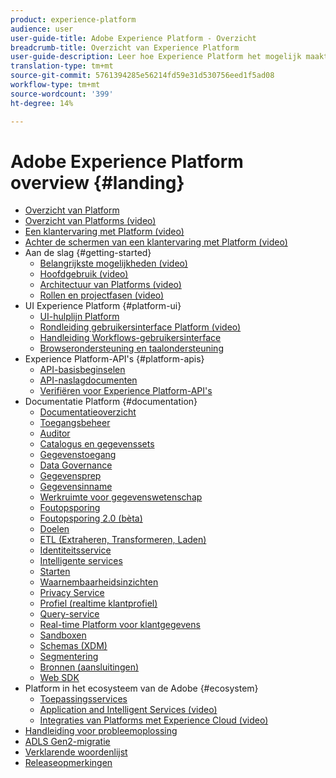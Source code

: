 ```yaml
---
product: experience-platform
audience: user
user-guide-title: Adobe Experience Platform - Overzicht
breadcrumb-title: Overzicht van Experience Platform
user-guide-description: Leer hoe Experience Platform het mogelijk maakt om persoonlijke ervaringen aan uw klanten in real time te leveren.
translation-type: tm+mt
source-git-commit: 5761394285e56214fd59e31d530756eed1f5ad08
workflow-type: tm+mt
source-wordcount: '399'
ht-degree: 14%

---
```



# Adobe Experience Platform overview {#landing}

* [Overzicht van Platform](home.md)
* [Overzicht van Platforms (video)](video/platform-overview.md)
* [Een klantervaring met Platform (video)](video/customer-experience.md)
* [Achter de schermen van een klantervaring met Platform (video)](video/customer-experience-bts.md)
* Aan de slag {#getting-started}
   * [Belangrijkste mogelijkheden (video)](video/key-capabilities.md)
   * [Hoofdgebruik (video)](video/platform-use-cases.md)
   * [Architectuur van Platforms (video)](video/platform-architecture.md)
   * [Rollen en projectfasen (video)](video/roles-project-phases.md)
* UI Experience Platform {#platform-ui}
   * [UI-hulplijn Platform](ui-guide.md)
   * [Rondleiding gebruikersinterface Platform (video)](video/platform-ui.md)
   * [Handleiding Workflows-gebruikersinterface](workflows.md)
   * [Browserondersteuning en taalondersteuning](browser-language-support.md)
* Experience Platform-API&#39;s {#platform-apis}
   * [API-basisbeginselen](api-fundamentals.md)
   * [API-naslagdocumenten](https://www.adobe.io/apis/experienceplatform/home/api-reference.html)
   * [Verifiëren voor Experience Platform-API&#39;s](https://docs.adobe.com/content/help/en/platform-learn/tutorials/platform-api-authentication.html)
* Documentatie Platform {#documentation}
   * [Documentatieoverzicht](documentation/overview.md)
   * [Toegangsbeheer](https://docs.adobe.com/content/help/nl-NL/experience-platform/access-control/home.html)
   * [Auditor](https://docs.adobe.com/content/help/en/auditor/using/overview.html)
   * [Catalogus en gegevenssets](https://docs.adobe.com/content/help/en/experience-platform/catalog/home.html)
   * [Gegevenstoegang](https://docs.adobe.com/content/help/en/experience-platform/data-access/home.html)
   * [Data Governance](https://docs.adobe.com/content/help/en/experience-platform/data-governance/home.html)
   * [Gegevensprep](https://docs.adobe.com/content/help/en/experience-platform/data-prep/home.html)
   * [Gegevensinname](https://docs.adobe.com/content/help/en/experience-platform/ingestion/home.html)
   * [Werkruimte voor gegevenswetenschap](https://docs.adobe.com/content/help/en/experience-platform/data-science-workspace/home.html)
   * [Foutopsporing](https://docs.adobe.com/content/help/en/debugger/using/experience-cloud-debugger.html)
   * [Foutopsporing 2.0 (bèta)](https://docs.adobe.com/content/help/en/debugger/using-v2/experience-cloud-debugger.html)
   * [Doelen](https://experienceleague.adobe.com/docs/experience-platform/destinations/home.html)
   * [ETL (Extraheren, Transformeren, Laden)](https://docs.adobe.com/content/help/en/experience-platform/etl/home.html)
   * [Identiteitsservice](https://docs.adobe.com/content/help/nl-NL/experience-platform/identity/home.html)
   * [Intelligente services](https://docs.adobe.com/content/help/en/experience-platform/intelligent-services/home.html)
   * [Starten](https://docs.adobe.com/content/help/en/launch/using/overview.html)
   * [Waarnembaarheidsinzichten](https://docs.adobe.com/content/help/en/experience-platform/observability/home.html)
   * [Privacy Service](https://docs.adobe.com/content/help/en/experience-platform/privacy/home.html)
   * [Profiel (realtime klantprofiel)](https://docs.adobe.com/content/help/nl-NL/experience-platform/profile/home.html)
   * [Query-service](https://docs.adobe.com/content/help/en/experience-platform/query/home.html)
   * [Real-time Platform voor klantgegevens](https://docs.adobe.com/content/help/en/experience-platform/rtcdp/overview.html)
   * [Sandboxen](https://docs.adobe.com/content/help/en/experience-platform/sandbox/home.html)
   * [Schemas (XDM)](https://docs.adobe.com/content/help/nl-NL/experience-platform/xdm/home.html)
   * [Segmentering](https://docs.adobe.com/content/help/en/experience-platform/segmentation/home.html)
   * [Bronnen (aansluitingen)](https://docs.adobe.com/content/help/en/experience-platform/sources/home.html)
   * [Web SDK](https://docs.adobe.com/content/help/nl-NL/experience-platform/edge/home.html)
* Platform in het ecosysteem van de Adobe {#ecosystem}
   * [Toepassingsservices](application-services.md)
   * [Application and Intelligent Services (video)](video/application-intelligent-services.md)
   * [Integraties van Platforms met Experience Cloud (video)](video/experience-cloud-integrations.md)
* [Handleiding voor probleemoplossing](troubleshooting.md)
* [ADLS Gen2-migratie](adls2-gen2-migration.md)
* [Verklarende woordenlijst](glossary.md)
* [Releaseopmerkingen](https://docs.adobe.com/content/help/en/experience-platform/release-notes/latest.html)